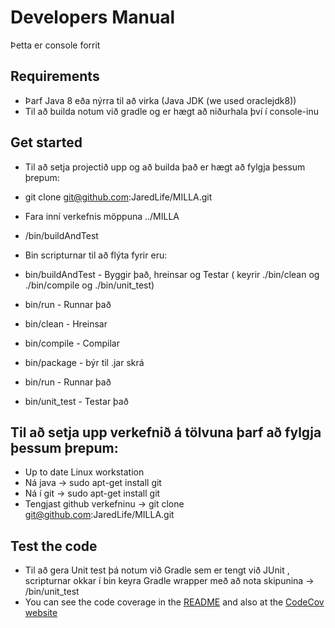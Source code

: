 # Developers Manual #

Þetta er console forrit

## Requirements ##
* Þarf Java 8 eða nýrra til að virka (Java JDK (we used oraclejdk8))
* Til að builda notum við gradle 
og er hægt að niðurhala því í console-inu

## Get started ##
* Til að setja projectið upp og að builda það er hægt að fylgja þessum þrepum:

* git clone git@github.com:JaredLife/MILLA.git
* Fara inní verkefnis möppuna ../MILLA
* /bin/buildAndTest

* Bin scripturnar til að flýta fyrir eru:
* bin/buildAndTest - Byggir það, hreinsar og Testar ( keyrir ./bin/clean og ./bin/compile og ./bin/unit_test)
* bin/run - Runnar það
* bin/clean - Hreinsar
* bin/compile - Compilar
* bin/package - býr til .jar skrá
* bin/run - Runnar það
* bin/unit_test - Testar það


## Til að setja upp verkefnið á tölvuna þarf að fylgja þessum þrepum: ##

* Up to date Linux workstation
* Ná java →  sudo apt-get install git
* Ná í git → sudo apt-get install git
* Tengjast github verkefninu → git clone git@github.com:JaredLife/MILLA.git

## Test the code ##
* Til að gera Unit test þá notum við Gradle sem er tengt við JUnit , scripturnar okkar í bin keyra Gradle wrapper með að nota skipunina → /bin/unit_test
* You can see the code coverage in the [README](README.md) and also at the [CodeCov website](https://codecov.io/github/JaredLife/MILLA)

